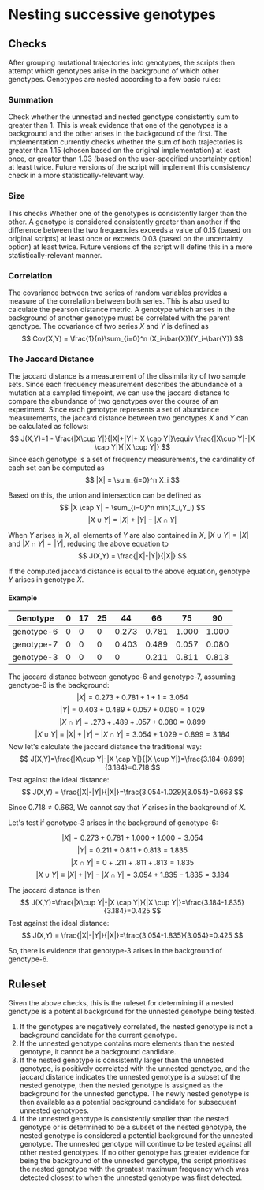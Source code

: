  # Nesting successive genotypes

## Checks
After grouping mutational trajectories into genotypes, the scripts then attempt which genotypes arise in the background of which other genotypes.
Genotypes are nested according to a few basic rules:
### Summation
Check whether the unnested and nested genotype consistently sum to greater than 1. This is weak evidence that one of the genotypes is a background and the other arises in the background of the first. The implementation currently checks whether the sum of both trajectories is greater than 1.15 (chosen based on the original implementation) at least once, or greater than 1.03 (based on the user-specified uncertainty option) at least twice. Future versions of the script will implement this consistency check in a more statistically-relevant way.

### Size
This checks Whether one of the genotypes is consistently larger than the other. A genotype is considered consistently greater than another if the difference between the two frequencies exceeds a value of 0.15 (based on original scripts) at least once or exceeds 0.03 (based on the uncertainty option) at least twice. Future versions of the script will define this in a more statistically-relevant manner.

### Correlation
The covariance between two series of random variables provides a measure of the correlation between both series. This is also used to calculate the pearson distance metric. A genotype which arises in the background of another genotype must be correlated with the parent genotype.
The covariance of two series $X$ and $Y$ is defined as
$$
Cov(X,Y) = \frac{1}{n}\sum_{i=0}^n (X_i-\bar{X})(Y_i-\bar{Y})
$$

### The Jaccard Distance

The jaccard distance is a measurement of the dissimilarity of two sample sets. Since each frequency measurement describes the abundance of a mutation at a sampled timepoint, we can use the jaccard distance to compare the abundance of two genotypes over the course of an experiment.
Since each genotype represents a set of abundance measurements, the jaccard distance between two genotypes $X$ and $Y$ can be calculated as follows:
$$
J(X,Y)=1 - \frac{|X\cup Y|}{|X|+|Y|+|X \cap Y|}\equiv \frac{|X\cup Y|-|X \cap Y|}{|X \cup Y|}
$$
Since each genotype is a set of frequency measurements, the cardinality of each set can be computed as
$$
|X| = \sum_{i=0}^n X_i
$$


Based on this, the union and intersection can be defined as
$$
|X \cap Y| = \sum_{i=0}^n min(X_i,Y_i)
$$
$$
|X \cup Y| = |X| + |Y| - |X \cap Y|
$$


When $Y$ arises in $X$, all elements of $Y$ are also contained in $X$, $|X \cup Y| = |X|$ and $|X \cap Y| = |Y|$, reducing the above equation to
$$
J(X,Y) = \frac{|X|-|Y|}{|X|}
$$


If the computed jaccard distance is equal to the above equation, genotype $Y$ arises in genotype $X$.

#### Example

| Genotype   | 0 | 17 | 25 | 44    | 66    | 75    | 90    |
|------------|---|----|----|-------|-------|-------|-------|
| genotype-6 | 0 | 0  | 0  | 0.273 | 0.781 | 1.000 | 1.000 |
| genotype-7 | 0 | 0  | 0  | 0.403 | 0.489 | 0.057 | 0.080 |
| genotype-3 | 0 | 0  | 0  | 0     | 0.211 | 0.811 | 0.813 |

The jaccard distance between genotype-6 and genotype-7, assuming genotype-6 is the background:
$$|X| = 0.273+0.781+1+1 = 3.054$$
$$|Y| = 0.403+0.489+0.057+0.080=1.029$$
$$|X \cap Y|=.273+.489+.057+0.080=0.899$$
$$|X \cup Y| \equiv |X|+|Y|-|X \cap Y|= 3.054+1.029-0.899=3.184$$
Now let's calculate the jaccard distance the traditional way:
$$
J(X,Y)=\frac{|X\cup Y|-|X \cap Y|}{|X \cup Y|}=\frac{3.184-0.899}{3.184}=0.718
$$
Test against the ideal distance:
$$
J(X,Y) = \frac{|X|-|Y|}{|X|}=\frac{3.054-1.029}{3.054}=0.663
$$

Since $0.718\ne 0.663$, We cannot say that $Y$ arises in the background of $X$.

Let's test if genotype-3 arises in the background of genotype-6:

$$|X| = 0.273+0.781+1.000+1.000 = 3.054$$
$$|Y| = 0.211+0.811+0.813=1.835$$
$$|X \cap Y|=0+.211+.811+.813=1.835$$
$$|X \cup Y| \equiv |X|+|Y|-|X \cap Y|= 3.054+1.835-1.835=3.184$$

The jaccard distance is then
$$
J(X,Y)=\frac{|X\cup Y|-|X \cap Y|}{|X \cup Y|}=\frac{3.184-1.835}{3.184}=0.425
$$
Test against the ideal distance:
$$
J(X,Y) = \frac{|X|-|Y|}{|X|}=\frac{3.054-1.835}{3.054}=0.425
$$

So, there is evidence that genotype-3 arises in the background of genotype-6.



## Ruleset

Given the above checks, this is the ruleset for determining if a nested genotype is a potential background for the unnested genotype being tested.

1. If the genotypes are negatively correlated, the nested genotype is not a background candidate for the current genotype.
2. If the unnested genotype contains more elements than the nested genotype, it cannot be a background candidate.
3. If the nested genotype is consistently larger than the unnested genotype, is positively correlated with the unnested genotype, and the jaccard distance indicates the unnested genotype is a subset of the nested genotype, then the nested genotype is assigned as the background for the unnested genotype. The newly nested genotype is then available as a potential background candidate for subsequent unnested genotypes.
4. If the unnested genotype is consistently smaller than the nested genotype or is determined to be a subset of the nested genotype, the nested genotype is considered a potential background for the unnested genotype. The unnested genotype will continue to be tested against all other nested genotypes. If no other genotype has greater evidence for being the background of the unnested genotype, the script prioritises the nested genotype with the greatest maximum frequency which was detected closest to when the unnested genotype was first detected.
